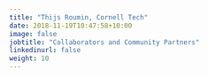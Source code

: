 ```yaml
---
title: "Thijs Roumin, Cornell Tech"
date: 2018-11-19T10:47:58+10:00
image: false
jobtitle: "Collaborators and Community Partners"
linkedinurl: false
weight: 10
---
```

